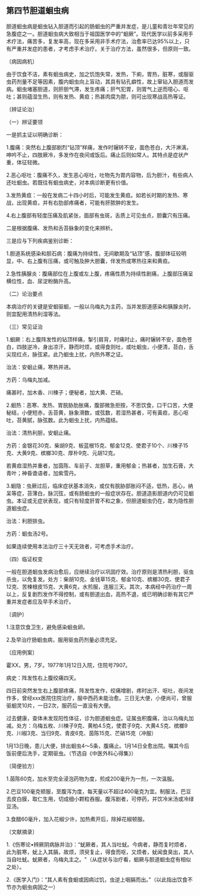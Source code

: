 ## 第四节胆道蛔虫病

胆道蛔虫病是蛔虫钻入胆道而引起的肠蛔虫的严重并发症，是儿童和青壮年常见的急腹症之一。胆道蛔虫病大致相当于祖国医学中的"蛔厥”。现代医学以前多采用手术疗法，痛苦多，复发率高，现在多采用非手术疗法，治愈率已达95%以上，只有严重并发症的患者，才考虑手术治疗。关于治疗方法，虽然很多，但原则一致。

〔病因病机〕

由于饮食不洁，素有蛔虫病史，加之饥饱失常，发热，下痢，胃热，脏寒，或服驱虫药剂量不足等因素，腹内蛔虫向上盲动，其具有钻孔癖性，故上窜钻入胆道而发病。蛔虫堵塞胆道，则肝胆气滞，发生疼痛；肝气犯胃，则胃气上逆而噁心、呕吐；甚则蕴湿生热，则有发热、黄疸；热甚肉腐为脓，则可出现寒战高热等证。

〔辨证论治〕

（一）辨证要领

一是抓主证以明确诊断：

1.腹痛：突然右上腹部剧烈“钻顶”样痛，发作时辗转不安，面色苍白，大汗淋漓，呻吟不止，四肢厥冷，多发作在夜间或饭后。痛止后则如常人。其特点是症状产重，体征轻微。

2.恶心呕吐：腹痛不久，发生恶心呕吐，吐物先为胃内容物，后为胆汁，有些病人还吐蛔虫。若既往有蛔虫病史，对本病诊断更有价值。

3.发热黄疸：一般在发病二十四小时后，可能发生黄疸。如若长时期的发热、寒战，出现黄疸，并有右肋部疼痛者，可能有肝脓肿的发生。

4.右上腹部有轻度压痛及肌紧张，面部有虫斑，舌质上可见虫点，胆囊穴有压痛。

二是根据腹痛、发热和舌苔脉象的变化来辨析。

三是应与下列疾病鉴别诊断：

1.胆道系统感染和胆石病：腹痛为持续性，无间歇期及“钻顶”感，腹部体征较明显，中、右上腹有压痛，或可触及肿大胆囊，伴发热或寒热往来和黄疸。

2.急性胰腺炎：腹痛部位在上腹或左上腹，疼痛性质为持续性剧痛，上腹部压痛呈横位性，血、尿淀粉酶升高。

（二）论治要点

本病治疗的关键是安蛔驱蛔，一般以乌梅丸为主药，当并发胆道感染和胰腺炎时，则宜配用清热利湿等法。

（三）常见证治

1.蛔厥：右上腹阵发性的钻顶样痛，掣引肩背，时痛时止，痛时辗转不安，面色苍白，四肢逆冷，身出凉汗，静而时烦，或得食则吐，或吐蛔虫，小便清，苔白，舌尖现红点，脉弦紧。此乃蛔虫上扰，内热外寒之证。

治法：安蛔止痛，寒热并进。

方药：乌梅丸加减。

痛甚时，加木香、川楝子；便秘者，加大黄、芒硝。

2.蛔热：恶寒、发热、胃脘胁肋胀痛，腹部微急拒按，不思饮食，口干口苦，大便秘结，小便短赤，舌苔黄，脉象滑数，或弦数，若湿热甚者，可有黃疸，恶心呕吐，苔黄腻，脉弦数。此为蛔虫上扰，内热蕴结。

治法：清热利胆，安蛔止痛。

方药：金银花30克、柴胡9克、板蓝根15克、郁金12克、使君子10个、川楝子15克、大黄9克、槟榔30克、厚朴9克、元胡12克。

若黄疸湿热并重者，加茵陈、车前子、龙胆草，重用郁金；热甚者，加生石膏，大青叶；神昏谵语者，加紫雪丹。

3.蛔隐：虫厥过后，临床症状基本消失，或仅有脘胁部胀闷不适，低热，恶心，纳呆等症，苔薄白，脉沉弦，或有肠蛔虫的一般症状存在。胆道造影胆道内仍可见蛔虫。本证或无症状表现，或只有轻度肝胃不和之象，但胆道蛔虫仍在，故为隐性胆道蛔虫症。

治法：利胆排虫。

方药：蛔虫汤2号。

如果连续使用本法治疗三十天无效者，可考虑手术治疗。

（四）临证权变

一般在胆道蛔虫发病治愈后，应继续治疗以巩固疗效。治疗原则是清热利胆，驱虫杀虫，以免复发。处方：柴胡10克、金钱草15克、郁金10克、槟榔30克、使君子12克、苦楝根皮15克、大黄6克，水煎服，连服三天。其次，本病经中药治疗一周以上，反复剧烈发作不得控制，或有胆道出血，高热不退，或已明确诊断有其它严重并发症者应及早手术治疗。

〔调护〕

1.注意饮食卫生，避免感染蛔虫卵。

2.及早治疗肠蛔虫病，服用驱虫药剂量必须充足。

〔应用例案〕

霍XX，男，7岁。1977年1月12日入院，住院号7907。

病史：阵发性右上腹绞痛四天。

四日前突然发生右上腹部疼痛，阵发性发作，绞痛增剧，疼时出汗、呕吐，夜间发作多，曾经xxx医院住院治疗，服中西药未能治愈。三日无大便，小便尚可，曾服驱蛔灵10片，一日2次，服药后一直没有大便。

过去健康，查体未发现阳性体征，诊为胆道蛔虫症。证属虫积腹痛，治以乌梅丸加减。处方：乌梅五枚、川楝子9克、黄柏4.5克，使君子9克、大黄4.5克、槟榔9克、川椒3克、当归9克、青皮6克、茵陈15克、芒硝15克（冲服）

1月13日晚，患儿大便，排出蛔虫4〜5条，腹痛止。1月14日全愈出院。嘱其今后饭前便后洗手，定期驱虫。（节选自《中医外科心得集》）

〔简便验方〕

1.茵陈60克，加水至完全浸泡药物为度，煎成200毫升为一剂，一次温服。

2.巴豆100毫克顿服，至腹泻为度，每天量以不超过400毫克为宜。制服法，巴豆去皮白膜，取仁生用，切成细小颗粒吞服。腹泻剧者，可停药，并饮冷米汤或冷绿豆汤。

3.食醋60毫升，加入花椒少许，加热煮开后，除掉花椒顿服。

〔文献摘录〕

1.《伤寒论•辨厥阴病脉并治》：“蚘厥者，其人当吐蚘。今病者，静而复时烦者，此为脏寒，蚘上入其膈，故烦，须臾复止，得食而呕，又烦者，蚘闻食臭出，其人当自吐蚘。蚘厥者，乌梅丸主之。"（从症状与治疗看，蛔厥与胆道蛔虫症有相似之处）。

2.《医学入门》：“其人素有食蛔或因病过饥，虫逆上咽膈而出。”（以此指出饮食不节亦为蛔虫病因之一）
